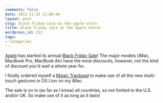 ```yaml
---
comments: false
date: 2011-11-25 11:06:04
layout: post
slug: black-friday-sale-at-the-apple-store
title: Black Friday sale at the Apple Store!
wordpress_id: 213
tags:
- Categories
---
```


[Apple][astore] has started its annual [Black Friday Sale][astore]! The major models (iMac, MacBook Pro, MacBook Air) have the most discounts, however, not the kind of discount you'd wait a whole year for. 

I finally ordered myself a [Magic Trackpad][trackpad] to make use of all the new multi-touch gestures in OS Lion on my iMac. 

The sale is on in (as far as I know) all countries, so not limited to the U.S. and/or UK. So make use of it as long as it lasts!

[astore]:http://store.apple.com/uk
[trackpad]:http://store.apple.com/uk/product/MC380Z/A?fnode=MTY1NDA1Mg
